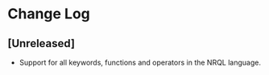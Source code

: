 # Change Log

## [Unreleased]

* Support for all keywords, functions and operators in the NRQL language.
